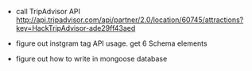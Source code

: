 - call TripAdvisor API  
   http://api.tripadvisor.com/api/partner/2.0/location/60745/attractions?key=HackTripAdvisor-ade29ff43aed

- figure out instgram tag API usage. get 6 Schema elements

- figure out how to write in mongoose database
